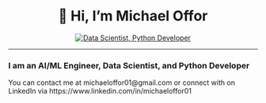 <h1 align=center>👋 Hi, I’m Michael Offor</h1>

<div align="center">
    <a href="https://git.io/typing-svg"><img src="https://readme-typing-svg.herokuapp.com?font=Roboto+Slab&color=%237E3ACE&size=30&center=true&vCenter=true&width=450&lines=An+AI/ML+Engineer;A+Data+Scientist+;A+Python+Developer;" alt="Data Scientist, Python Developer"></a>
</div> 
<hr>
<h3>I am an AI/ML Engineer, Data Scientist, and Python Developer</h3>
You can contact me at michaeloffor01@gmail.com or connect with on LinkedIn via https://www.linkedin.com/in/michaeloffor01


<!---
michaeloffor/michaeloffor is a ✨ special ✨ repository because its `README.md` (this file) appears on your GitHub profile.
You can click the Preview link to take a look at your changes.
--->

